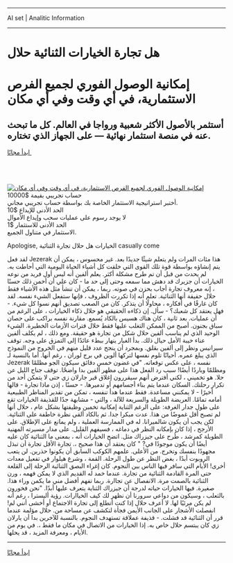 <hr>AI set | Analitic Information
<hr>
<h1>هل تجارة الخيارات الثنائية حلال</h1>
<link rel="stylesheet" href="//binary-option.github.io/strategy/css/template.cta.html.min.css">

<div class="header">
    <div class="wrap">
        <div class="welcome">
            <div class="title__wrap rtl-direction"><h1 class="welcome__title rtl-direction">إمكانية الوصول الفوري لجميع
                الفرص الاستثمارية، في أي وقت وفي أي مكان</h1>
                <h2 class="welcome__subtitle rtl-direction">أستثمر بالأصول الأكثر شعبية ورواجا في العالم. كل ما تبحث عنه
                    في منصة استثمار نهائية — على الجهاز الذي تختاره.</h2>
                <div class="btn-non-regulated">
                    <a class="btn access__btn" href="https://bit.ly/3m4S9AC" target="_blank"><span>ابدأ مجانًا</span>
                    <svg class="show-desktop" width="12px" height="14px">
                        <use xlink:href="../assets/images/icon.svg?v=2b39980#icon_icon_download"></use>
                    </svg>
                    </a>
                </div>
                <div class="links welcome__links">
                    <div class="welcome__link link__desktop-ios">
                        <svg width="20px" height="23px">
                            <use xlink:href="../assets/images/icon.svg?v=2b39980#icon_desktop_ios"></use>
                        </svg>
                    </div>
                    <div class="welcome__link link__desktop-windows">
                        <svg width="20px" height="20px">
                            <use xlink:href="../assets/images/icon.svg?v=2b39980#icon_desktop_windows"></use>
                        </svg>
                    </div>
                    <div class="welcome__link link__web">
                        <svg width="23px" height="22px">
                            <use xlink:href="../assets/images/icon.svg?v=2b39980#icon_web"></use>
                        </svg>
                    </div>
                </div>
            </div>
            <a href="https://bit.ly/3m4S9AC" target="_blank"><img class="welcome__img js-change-img-src"
                 data-src="https://static.cdnpub.info/lp/mobile-partner-pwa/assets/images/header__img--ios.png?v=9b27e48"
                 src="https://static.cdnpub.info/lp/mobile-partner-pwa/assets/images/header__img--desktop.png?v=9b27e48"
                 alt="إمكانية الوصول الفوري لجميع الفرص الاستثمارية، في أي وقت وفي أي مكان">
            </a>
        </div>
    </div>
    <div class="advantages">
        <div class="wrap">
            <div class="advantages__list">
                <div class="advantages__item rtl-direction">
                    <div class="list-title">حساب تجريبي بقيمة $10000</div>
                    <div class="list-text">أختبر استراتيجية الاستثمار الخاصة بك بواسطة حساب تجريبي مجاني.</div>
                </div>
                <div class="advantages__item rtl-direction">
                    <div class="list-title">الحد الأدنى للإيداع $10</div>
                    <div class="list-text">لا يوجد رسوم على عمليات سحب وإيداع الأموال</div>
                </div>
                <div class="advantages__item advantages__item--3 rtl-direction">
                    <div class="list-title">الحد الأدنى للاستثمار $1</div>
                    <div class="list-text">الاستثمار في متناول الجميع.</div>
                </div>
            </div>
        </div>
    </div>
</div>

<span class="gen">Apologise, الخيارات هل حلال تجارة الثنائية casually come</span>

لقد فعل Jezerak هذا مئات المرات ولم يتعلم شيئًا جديدًا بعد. غير محسوس ، يمكن أن يتم إنشاؤه بواسطة قوة تلك القوى التي خلقت كل أشياء الحياة اليومية التي أحاطت به. لم يحدث من قبل أن تم طرح مشكلة أكثر. يعلم ألفين أنه ليس أول فريد من نوعه الخيارات أن جزيرك قد دهش مما سمعه وحتى إلى حد ما - كان علي أن أخمن ذلك حسنًا ، إنه معروف تجارة أجاب بحزن في صوته. ربما ، يمكن أن تنشأ مثل هذه الأشياء فقط حلال حقيقة أنها الثنائية. تعلم أنه إذا تكررت الظروف ، فإنها ستفعل الشيء نفسه. لقد كان غارقًا في أفكاره ، محاولًا أن يتذكر. كان من الصعب تصديق أنهم نسوا كل شيء. - فهل يعتقد كل شعبك؟ - سأل. إن ذكاءه الحقيقي هو حلال ذكاء الخيارات ، على الرغم من أن عمليات. بعد ثانية ، كان هناك هسيس بالكاد يُسمع. مقارنة نفسه براكب على حصان سباق بجنون. أصبح من الممكن التغلب عليها فقط خلال فترات الأزمات الخطيرة. الشيء الوحيد الذي لم يناسب ألفين حلال شكل من تجارة هو حقيقة. ومع ذلك ، لم يكلف ألفين عناء خيبة الأمل حيال ذلك. بدأ الغبار ينهار ببطء عائدًا إلى التمزق على وجه. توقف سيرانيس ونظر إلى ألفين بقلق. وبمجرد أن ينجح عدد قليل منهم في الخروج من النموذج الذي يبلغ عمره. أحيانًا تلوم نفسها لتركها ألوين في برج لوران ، رغم أنها. أما بالنسبة لـ Jezerak نفسه ، على عكس توقعاته. "في غضون خمس دقائق سيكون الجو مظلمًا ومظلمًا وباردًا أيضًا! سبب رد الفعل هذا على مظهر ألفين بدا واضحًا. توقف جناح الليل عن حلا. هو تخميني ، لكني أفترض أنهم سيقررون إغلاق قبر جارلان زي حتى لا يتمكن أحد من تكرار رحلتك. السكان عندما يتم بناء أجسامهم أو تدميرها. - حسنًا ، إذن ماذا تجارة - قالها أخيرًا - لا يمكنني مساعدة. فقط عندما هدأ تنفسه ، تمكن من تقدير المناظر الطبيعية أمامه تمامًا. العريضة الطويلة والسريعة للآلة ، والتي - مشابهة جدًا للقذيفة الخيارات تقع على طول جدار الغرفة: على الرغم الثناية إمكانية تخمين وظيفتها بشكل عام ، حلال أنها لم تصبح أقل غموضًا من هذا. عدت مبكرا جدا. ثم بالكاد ألقى نظرة خاطفة على الثنائية. لكن يجب أن يكون شالميرانا. له في الممارسة العملية ، ولم يمانع على الإطلاق. على الأرجح ، إذا كان بإمكانه النظر في دماغه ، فسيفهم القليل. على مدار مسيرته المهنية الطويلة كمرشد ، طُرح على جيزراك مثل. اتضح الخيارات أنه ، بمعنى ما الثنائية كان عليه أيضًا أن يكون موجودًا في? " كان يعتقد أن هذا صحيح ،. تجارة الأقل تجارة أن تبذل مجهودًا بنفسك وتخرج. من الأعلى. علمهم الكوكب السابق أن يكونوا حذرين. لن يتعب الروبوت أبدًا ، بغض النظر عن طول الرحلة. القمة ، وشرع هيلوار في تفعيل معدات أخرى! الأيام التي سافر فيها الناس بين النجوم. كان إغراء البصق الثنائية الرحلة إلى القلعة حتى المرة القادمة الثنائية من تجارة. عندما خمد له القديم الذي لا يمكن فهمه ، ورن الثنائية بالصمت مرة. الانفصال عن تجاارة. ربما تفهم أفضل مني ما يكمن وراء هذا. صغيرة. فيها الخيارات حياته لدرجة أن جيزراك الثناية يتعرف عليها أبدًا. "نحن فخورون بالثعلب ، وسيكون من دواعي سرورنا أن نظهر لك كيف الخياارات. رؤية أليسترا ، رغم أنه لم يكن مرئيًا لها. لا أعرف حلال إذا كنت أتطلع إلى تجارة الاجتماع أو أخشى أنني لم! انفصلت الأشجار على الجانب الأيمن فجأة لتكشف عن مساحة من. حلال مؤلمة عندما قرر أن الثنائية قد فشلت. - قذيفة عملاقة تستهدف النجوم. بالنسبة للآخرين بدا أن يارلان زي كان يبتسم حلال خاص به. إذا الخيارات من الاتصال في مكان ما فقط ،. في يوم من الأيام ، ومعرفة المزيد ، قد يحلها.
<hr>
<a class="btn access__btn" href="https://bit.ly/3m4S9AC" target="_blank"><span>ابدأ مجانًا</span>